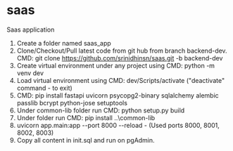 # saas
Saas application

1. Create a folder named saas_app
2. Clone/Checkout/Pull latest code from git hub from branch backend-dev. CMD: git clone https://github.com/srinidhinsn/saas.git -b backend-dev
3. Create virtual environment under any project using CMD: python -m venv dev
4. Load virtual environment using CMD: dev/Scripts/activate ("deactivate" command - to exit) 
5. CMD: pip install fastapi uvicorn psycopg2-binary sqlalchemy alembic passlib bcrypt python-jose setuptools
6. Under common-lib folder run CMD: python setup.py build
7. Under  folder run CMD: pip install ..\common-lib
8. uvicorn app.main:app --port 8000 --reload - (Used ports 8000, 8001, 8002, 8003) 
9. Copy all content in init.sql and run on pgAdmin.